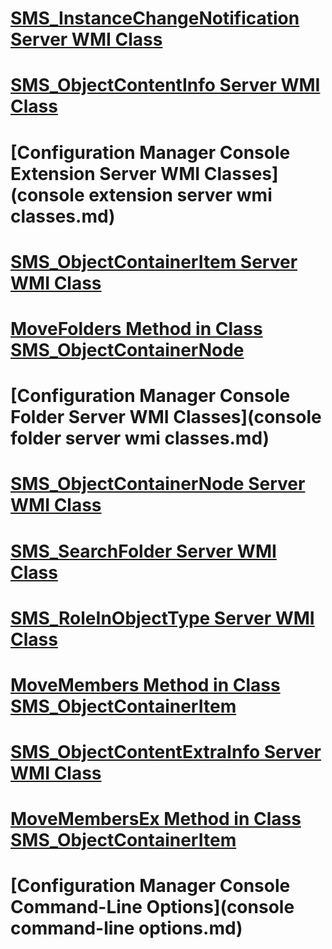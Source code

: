 # [SMS_InstanceChangeNotification Server WMI Class](sms_instancechangenotification-server-wmi-class.md)
# [SMS_ObjectContentInfo Server WMI Class](sms_objectcontentinfo-server-wmi-class.md)
# [Configuration Manager Console Extension Server WMI Classes](console extension server wmi classes.md)
# [SMS_ObjectContainerItem Server WMI Class](sms_objectcontaineritem-server-wmi-class.md)
# [MoveFolders Method in Class SMS_ObjectContainerNode](movefolders-method-in-class-sms_objectcontainernode.md)
# [Configuration Manager Console Folder Server WMI Classes](console folder server wmi classes.md)
# [SMS_ObjectContainerNode Server WMI Class](sms_objectcontainernode-server-wmi-class.md)
# [SMS_SearchFolder Server WMI Class](sms_searchfolder-server-wmi-class.md)
# [SMS_RoleInObjectType Server WMI Class](sms_roleinobjecttype-server-wmi-class.md)
# [MoveMembers Method in Class SMS_ObjectContainerItem](movemembers-method-in-class-sms_objectcontaineritem.md)
# [SMS_ObjectContentExtraInfo Server WMI Class](sms_objectcontentextrainfo-server-wmi-class.md)
# [MoveMembersEx Method in Class SMS_ObjectContainerItem](movemembersex-method-in-class-sms_objectcontaineritem.md)
# [Configuration Manager Console Command-Line Options](console command-line options.md)
